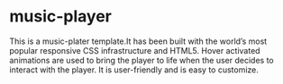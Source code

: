 # music-player
This is a music-plater template.It has been built with the world’s most popular responsive CSS infrastructure and HTML5.
Hover activated animations are used to bring the player to life when the user decides to interact with the player. 
It is user-friendly and is easy to customize.

